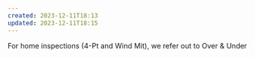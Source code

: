 ```yaml
---
created: 2023-12-11T18:13
updated: 2023-12-11T18:15
---
```

For home inspections (4-Pt and Wind Mit), we refer out to Over & Under 